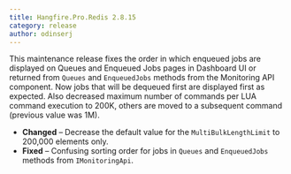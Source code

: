 ```yaml
---
title: Hangfire.Pro.Redis 2.8.15
category: release
author: odinserj
---
```


This maintenance release fixes the order in which enqueued jobs are displayed on Queues and Enqueued Jobs pages in Dashboard UI or returned from `Queues` and `EnqueuedJobs` methods from the Monitoring API component. Now jobs that will be dequeued first are displayed first as expected. Also decreased maximum number of commands per LUA command execution to 200K, others are moved to a subsequent command (previous value was 1M).

* **Changed** – Decrease the default value for the `MultiBulkLengthLimit` to 200,000 elements only.
* **Fixed** – Confusing sorting order for jobs in `Queues` and `EnqueuedJobs` methods from `IMonitoringApi`.

